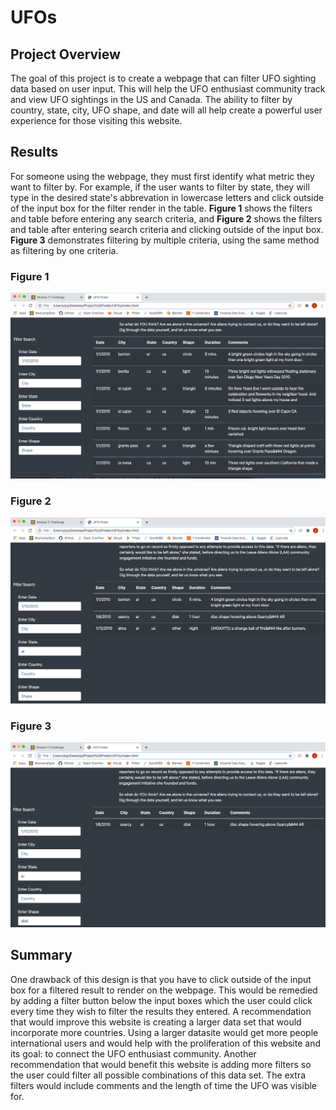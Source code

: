 # UFOs

## Project Overview

The goal of this project is to create a webpage that can filter UFO sighting data based on user input. This will help the UFO enthusiast community track and view UFO sightings in the US and Canada. The ability to filter by country, state, city, UFO shape, and date will all help create a powerful user experience for those visiting this website.

## Results

For someone using the webpage, they must first identify what metric they want to filter by. For example, if the user wants to filter by state, they will type in the desired state's abbrevation in lowercase letters and click outside of the input box for the filter render in the table. **Figure 1** shows the filters and table before entering any search criteria, and **Figure 2** shows the filters and table after entering search criteria and clicking outside of the input box. **Figure 3** demonstrates filtering by multiple criteria, using the same method as filtering by one criteria.

### Figure 1

![](Resources/Figure%201.png)

### Figure 2

![](Resources/Figure%202.png)

### Figure 3

![](Resources/Figure%203.png)

## Summary

One drawback of this design is that you have to click outside of the input box for a filtered result to render on the webpage. This would be remedied by adding a filter button below the input boxes which the user could click every time they wish to filter the results they entered. A recommendation that would improve this website is creating a larger data set that would incorporate more countries. Using a larger datasite would get more people international users and would help with the proliferation of this website and its goal: to connect the UFO enthusiast community. Another recommendation that would benefit this website is adding more filters so the user could filter all possible combinations of this data set. The extra filters would include comments and the length of time the UFO was visible for.
